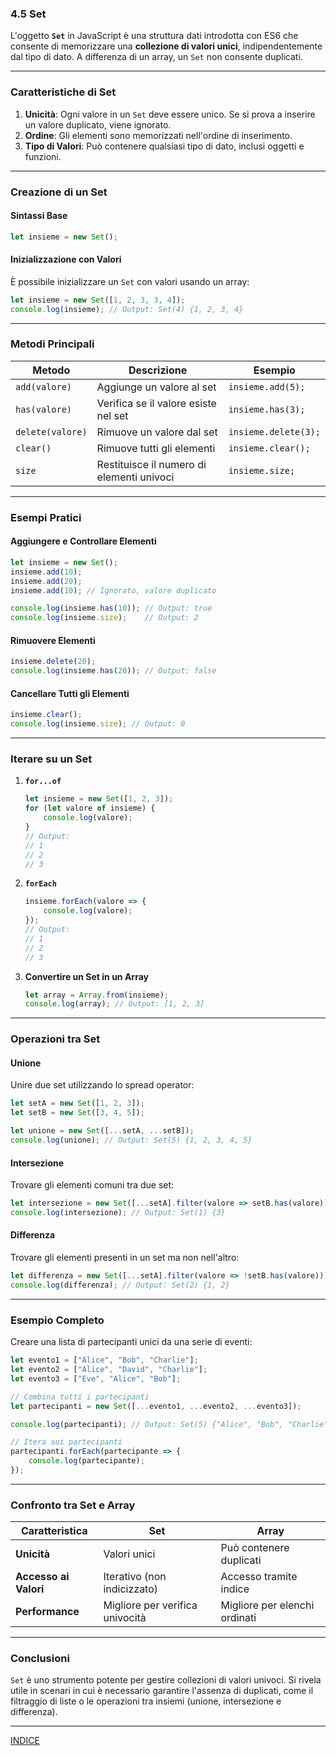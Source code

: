 ### **4.5 Set**

L'oggetto **`Set`** in JavaScript è una struttura dati introdotta con ES6 che consente di memorizzare una **collezione di valori unici**, indipendentemente dal tipo di dato. A differenza di un array, un `Set` non consente duplicati.

---

### **Caratteristiche di Set**

1. **Unicità**: Ogni valore in un `Set` deve essere unico. Se si prova a inserire un valore duplicato, viene ignorato.
2. **Ordine**: Gli elementi sono memorizzati nell'ordine di inserimento.
3. **Tipo di Valori**: Può contenere qualsiasi tipo di dato, inclusi oggetti e funzioni.

---

### **Creazione di un Set**

#### **Sintassi Base**
```javascript
let insieme = new Set();
```

#### **Inizializzazione con Valori**
È possibile inizializzare un `Set` con valori usando un array:
```javascript
let insieme = new Set([1, 2, 3, 3, 4]);
console.log(insieme); // Output: Set(4) {1, 2, 3, 4}
```

---

### **Metodi Principali**

| Metodo                | Descrizione                                 | Esempio                          |
|-----------------------|---------------------------------------------|----------------------------------|
| `add(valore)`         | Aggiunge un valore al set                  | `insieme.add(5);`               |
| `has(valore)`         | Verifica se il valore esiste nel set        | `insieme.has(3);`               |
| `delete(valore)`      | Rimuove un valore dal set                   | `insieme.delete(3);`            |
| `clear()`             | Rimuove tutti gli elementi                 | `insieme.clear();`              |
| `size`                | Restituisce il numero di elementi univoci   | `insieme.size;`                 |

---

### **Esempi Pratici**

#### **Aggiungere e Controllare Elementi**
```javascript
let insieme = new Set();
insieme.add(10);
insieme.add(20);
insieme.add(10); // Ignorato, valore duplicato

console.log(insieme.has(10)); // Output: true
console.log(insieme.size);    // Output: 2
```

#### **Rimuovere Elementi**
```javascript
insieme.delete(20);
console.log(insieme.has(20)); // Output: false
```

#### **Cancellare Tutti gli Elementi**
```javascript
insieme.clear();
console.log(insieme.size); // Output: 0
```

---

### **Iterare su un Set**

1. **`for...of`**
   ```javascript
   let insieme = new Set([1, 2, 3]);
   for (let valore of insieme) {
       console.log(valore);
   }
   // Output:
   // 1
   // 2
   // 3
   ```

2. **`forEach`**
   ```javascript
   insieme.forEach(valore => {
       console.log(valore);
   });
   // Output:
   // 1
   // 2
   // 3
   ```

3. **Convertire un Set in un Array**
   ```javascript
   let array = Array.from(insieme);
   console.log(array); // Output: [1, 2, 3]
   ```

---

### **Operazioni tra Set**

#### **Unione**
Unire due set utilizzando lo spread operator:
```javascript
let setA = new Set([1, 2, 3]);
let setB = new Set([3, 4, 5]);

let unione = new Set([...setA, ...setB]);
console.log(unione); // Output: Set(5) {1, 2, 3, 4, 5}
```

#### **Intersezione**
Trovare gli elementi comuni tra due set:
```javascript
let intersezione = new Set([...setA].filter(valore => setB.has(valore)));
console.log(intersezione); // Output: Set(1) {3}
```

#### **Differenza**
Trovare gli elementi presenti in un set ma non nell'altro:
```javascript
let differenza = new Set([...setA].filter(valore => !setB.has(valore)));
console.log(differenza); // Output: Set(2) {1, 2}
```

---

### **Esempio Completo**

Creare una lista di partecipanti unici da una serie di eventi:

```javascript
let evento1 = ["Alice", "Bob", "Charlie"];
let evento2 = ["Alice", "David", "Charlie"];
let evento3 = ["Eve", "Alice", "Bob"];

// Combina tutti i partecipanti
let partecipanti = new Set([...evento1, ...evento2, ...evento3]);

console.log(partecipanti); // Output: Set(5) {"Alice", "Bob", "Charlie", "David", "Eve"}

// Itera sui partecipanti
partecipanti.forEach(partecipante => {
    console.log(partecipante);
});
```

---

### **Confronto tra Set e Array**

| **Caratteristica**     | **Set**                        | **Array**                     |
|------------------------|--------------------------------|-------------------------------|
| **Unicità**            | Valori unici                  | Può contenere duplicati       |
| **Accesso ai Valori**  | Iterativo (non indicizzato)    | Accesso tramite indice        |
| **Performance**        | Migliore per verifica univocità| Migliore per elenchi ordinati |

---

### **Conclusioni**
`Set` è uno strumento potente per gestire collezioni di valori univoci. Si rivela utile in scenari in cui è necessario garantire l'assenza di duplicati, come il filtraggio di liste o le operazioni tra insiemi (unione, intersezione e differenza).

--- 
[INDICE](README.md) 